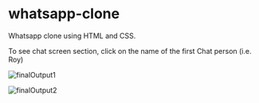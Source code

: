 # whatsapp-clone
Whatsapp clone using HTML and CSS. 


To see chat screen section, click on the name of the first Chat person (i.e. Roy)


![finalOutput1](https://user-images.githubusercontent.com/98683778/219025152-5b6c00a0-79d4-41aa-89e0-a616a815ae25.jpg)


![finalOutput2](https://user-images.githubusercontent.com/98683778/219025167-22ef0a4b-52be-4f64-a5c4-64e9636654c5.jpg)

